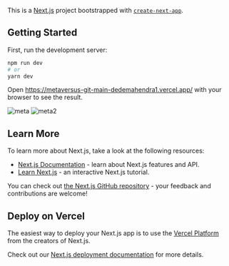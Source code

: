 This is a [Next.js](https://nextjs.org/) project bootstrapped with [`create-next-app`](https://github.com/vercel/next.js/tree/canary/packages/create-next-app).

## Getting Started

First, run the development server:

```bash
npm run dev
# or
yarn dev
```

Open https://metaversus-git-main-dedemahendra1.vercel.app/ with your browser to see the result.

![meta](https://user-images.githubusercontent.com/112716178/207915677-11fcc5a9-d598-4128-bab7-5ecdf50e2e61.PNG)
![meta2](https://user-images.githubusercontent.com/112716178/207915690-c41e2cde-1a77-4b97-b757-70a88f6bea98.PNG)

## Learn More

To learn more about Next.js, take a look at the following resources:

- [Next.js Documentation](https://nextjs.org/docs) - learn about Next.js features and API.
- [Learn Next.js](https://nextjs.org/learn) - an interactive Next.js tutorial.

You can check out [the Next.js GitHub repository](https://github.com/vercel/next.js/) - your feedback and contributions are welcome!

## Deploy on Vercel

The easiest way to deploy your Next.js app is to use the [Vercel Platform](https://vercel.com/new?utm_medium=default-template&filter=next.js&utm_source=create-next-app&utm_campaign=create-next-app-readme) from the creators of Next.js.

Check out our [Next.js deployment documentation](https://nextjs.org/docs/deployment) for more details.
